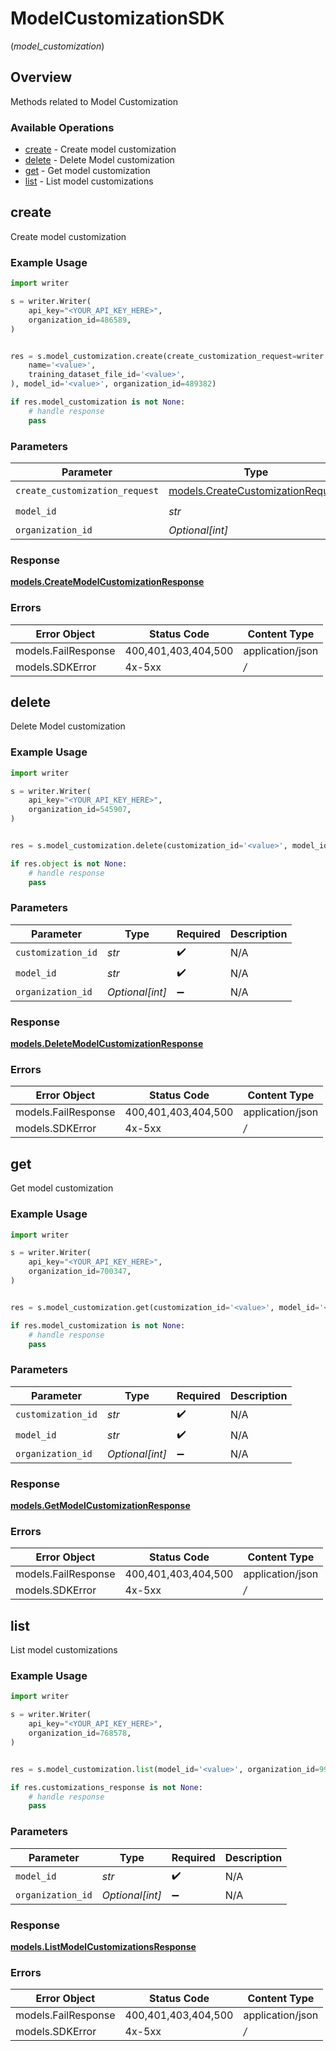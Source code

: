 # ModelCustomizationSDK
(*model_customization*)

## Overview

Methods related to Model Customization

### Available Operations

* [create](#create) - Create model customization
* [delete](#delete) - Delete Model customization
* [get](#get) - Get model customization
* [list](#list) - List model customizations

## create

Create model customization

### Example Usage

```python
import writer

s = writer.Writer(
    api_key="<YOUR_API_KEY_HERE>",
    organization_id=486589,
)


res = s.model_customization.create(create_customization_request=writer.CreateCustomizationRequest(
    name='<value>',
    training_dataset_file_id='<value>',
), model_id='<value>', organization_id=489382)

if res.model_customization is not None:
    # handle response
    pass

```

### Parameters

| Parameter                                                                       | Type                                                                            | Required                                                                        | Description                                                                     |
| ------------------------------------------------------------------------------- | ------------------------------------------------------------------------------- | ------------------------------------------------------------------------------- | ------------------------------------------------------------------------------- |
| `create_customization_request`                                                  | [models.CreateCustomizationRequest](../../models/createcustomizationrequest.md) | :heavy_check_mark:                                                              | N/A                                                                             |
| `model_id`                                                                      | *str*                                                                           | :heavy_check_mark:                                                              | N/A                                                                             |
| `organization_id`                                                               | *Optional[int]*                                                                 | :heavy_minus_sign:                                                              | N/A                                                                             |


### Response

**[models.CreateModelCustomizationResponse](../../models/createmodelcustomizationresponse.md)**
### Errors

| Error Object        | Status Code         | Content Type        |
| ------------------- | ------------------- | ------------------- |
| models.FailResponse | 400,401,403,404,500 | application/json    |
| models.SDKError     | 4x-5xx              | */*                 |

## delete

Delete Model customization

### Example Usage

```python
import writer

s = writer.Writer(
    api_key="<YOUR_API_KEY_HERE>",
    organization_id=545907,
)


res = s.model_customization.delete(customization_id='<value>', model_id='<value>', organization_id=841399)

if res.object is not None:
    # handle response
    pass

```

### Parameters

| Parameter          | Type               | Required           | Description        |
| ------------------ | ------------------ | ------------------ | ------------------ |
| `customization_id` | *str*              | :heavy_check_mark: | N/A                |
| `model_id`         | *str*              | :heavy_check_mark: | N/A                |
| `organization_id`  | *Optional[int]*    | :heavy_minus_sign: | N/A                |


### Response

**[models.DeleteModelCustomizationResponse](../../models/deletemodelcustomizationresponse.md)**
### Errors

| Error Object        | Status Code         | Content Type        |
| ------------------- | ------------------- | ------------------- |
| models.FailResponse | 400,401,403,404,500 | application/json    |
| models.SDKError     | 4x-5xx              | */*                 |

## get

Get model customization

### Example Usage

```python
import writer

s = writer.Writer(
    api_key="<YOUR_API_KEY_HERE>",
    organization_id=700347,
)


res = s.model_customization.get(customization_id='<value>', model_id='<value>', organization_id=90065)

if res.model_customization is not None:
    # handle response
    pass

```

### Parameters

| Parameter          | Type               | Required           | Description        |
| ------------------ | ------------------ | ------------------ | ------------------ |
| `customization_id` | *str*              | :heavy_check_mark: | N/A                |
| `model_id`         | *str*              | :heavy_check_mark: | N/A                |
| `organization_id`  | *Optional[int]*    | :heavy_minus_sign: | N/A                |


### Response

**[models.GetModelCustomizationResponse](../../models/getmodelcustomizationresponse.md)**
### Errors

| Error Object        | Status Code         | Content Type        |
| ------------------- | ------------------- | ------------------- |
| models.FailResponse | 400,401,403,404,500 | application/json    |
| models.SDKError     | 4x-5xx              | */*                 |

## list

List model customizations

### Example Usage

```python
import writer

s = writer.Writer(
    api_key="<YOUR_API_KEY_HERE>",
    organization_id=768578,
)


res = s.model_customization.list(model_id='<value>', organization_id=99895)

if res.customizations_response is not None:
    # handle response
    pass

```

### Parameters

| Parameter          | Type               | Required           | Description        |
| ------------------ | ------------------ | ------------------ | ------------------ |
| `model_id`         | *str*              | :heavy_check_mark: | N/A                |
| `organization_id`  | *Optional[int]*    | :heavy_minus_sign: | N/A                |


### Response

**[models.ListModelCustomizationsResponse](../../models/listmodelcustomizationsresponse.md)**
### Errors

| Error Object        | Status Code         | Content Type        |
| ------------------- | ------------------- | ------------------- |
| models.FailResponse | 400,401,403,404,500 | application/json    |
| models.SDKError     | 4x-5xx              | */*                 |
